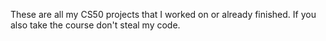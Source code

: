 These are all my CS50 projects that I worked on or already finished.
If you also take the course don't steal my code.
